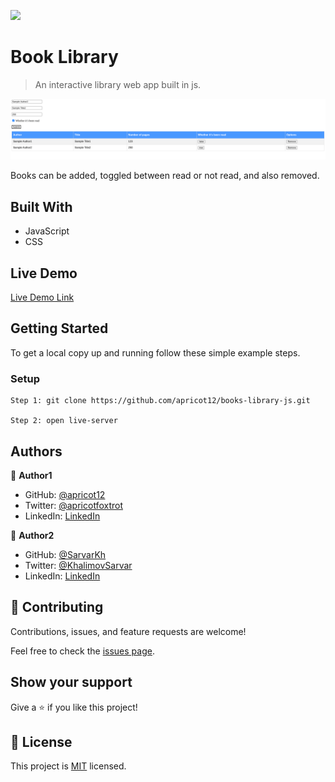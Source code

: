![](https://img.shields.io/badge/Microverse-blueviolet)

# Book Library

> An interactive library web app built in js.

![screenshot](SS.png)

Books can be added, toggled between read or not read, and also removed.

## Built With

- JavaScript
- CSS

## Live Demo

[Live Demo Link](https://safe-fjord-13092.herokuapp.com/)

## Getting Started

To get a local copy up and running follow these simple example steps.

### Setup
    Step 1: git clone https://github.com/apricot12/books-library-js.git
    
    Step 2: open live-server
## Authors

👤 **Author1**

- GitHub: [@apricot12](https://github.com/apricot12)
- Twitter: [@apricotfoxtrot](https://twitter.com/apricotfoxtrot)
- LinkedIn: [LinkedIn](https://linkedin.com/in/aprikot-web)

👤 **Author2**

- GitHub: [@SarvarKh](https://github.com/SarvarKh)
- Twitter: [@KhalimovSarvar](https://twitter.com/KhalimovSarvar)
- LinkedIn: [LinkedIn](https://www.linkedin.com/in/sarvar-khalimov)

## 🤝 Contributing

Contributions, issues, and feature requests are welcome!

Feel free to check the [issues page](https://github.com/apricot12/books-library-js/issues).

## Show your support

Give a ⭐️ if you like this project!

## 📝 License

This project is [MIT](./MIT.md) licensed.
